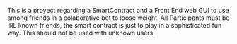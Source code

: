 This is a proyect regarding a SmartContract and a Front End web GUI to use among friends in a colaborative bet to loose weight. All Participants must be IRL known friends, the smart contract is just to play in a sophisticated fun way. This should not be used with unknown users.
